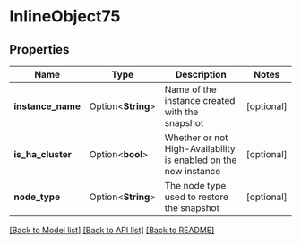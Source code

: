 # InlineObject75

## Properties

Name | Type | Description | Notes
------------ | ------------- | ------------- | -------------
**instance_name** | Option<**String**> | Name of the instance created with the snapshot | [optional]
**is_ha_cluster** | Option<**bool**> | Whether or not High-Availability is enabled on the new instance | [optional]
**node_type** | Option<**String**> | The node type used to restore the snapshot | [optional]

[[Back to Model list]](../README.md#documentation-for-models) [[Back to API list]](../README.md#documentation-for-api-endpoints) [[Back to README]](../README.md)


